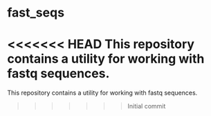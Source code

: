 # fast_seqs
<<<<<<< HEAD
This repository contains a utility for working with fastq sequences.
=======
This repository contains a utility for working with fastq sequences. 
>>>>>>> Initial commit
